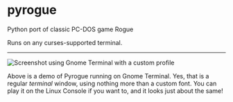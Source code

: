# pyrogue
Python port of classic PC-DOS game Rogue

Runs on any curses-supported terminal.

---

![Screenshot using Gnome Terminal with a custom profile](/../gh-pages/screenshots/rogue.png)

Above is a demo of Pyrogue running on Gnome Terminal. Yes, that is a regular *terminal* window, using nothing more than a custom font. You can play it on the Linux Console if you want to, and it looks just about the same!
